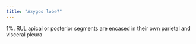 ```yaml
---
title: "Azygos lobe?"
---
```

1%. RUL apical or posterior segments are encased in their own parietal and visceral pleura


